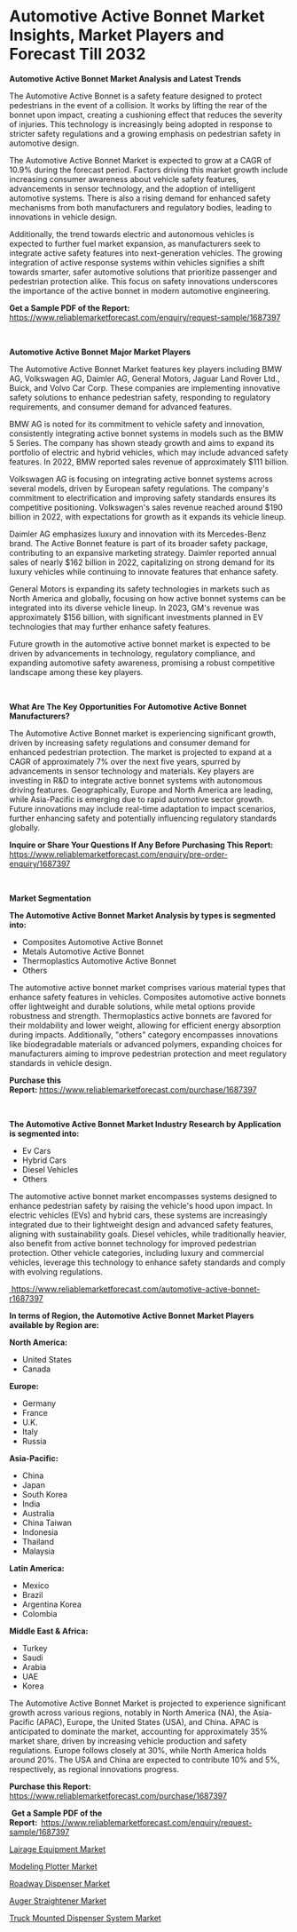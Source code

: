 <p><h1>Automotive Active Bonnet Market Insights, Market Players and Forecast Till 2032</h1></p><p><strong>Automotive Active Bonnet Market Analysis and Latest Trends</strong></p>
<p><p>The Automotive Active Bonnet is a safety feature designed to protect pedestrians in the event of a collision. It works by lifting the rear of the bonnet upon impact, creating a cushioning effect that reduces the severity of injuries. This technology is increasingly being adopted in response to stricter safety regulations and a growing emphasis on pedestrian safety in automotive design.</p><p>The Automotive Active Bonnet Market is expected to grow at a CAGR of 10.9% during the forecast period. Factors driving this market growth include increasing consumer awareness about vehicle safety features, advancements in sensor technology, and the adoption of intelligent automotive systems. There is also a rising demand for enhanced safety mechanisms from both manufacturers and regulatory bodies, leading to innovations in vehicle design.</p><p>Additionally, the trend towards electric and autonomous vehicles is expected to further fuel market expansion, as manufacturers seek to integrate active safety features into next-generation vehicles. The growing integration of active response systems within vehicles signifies a shift towards smarter, safer automotive solutions that prioritize passenger and pedestrian protection alike. This focus on safety innovations underscores the importance of the active bonnet in modern automotive engineering.</p></p>
<p><strong>Get a Sample PDF of the Report:&nbsp;</strong> <a href="https://www.reliablemarketforecast.com/enquiry/request-sample/1687397?utm_campaign=3094&utm_medium=2&utm_source=Github&utm_content=ia&utm_term=30032025&utm_id=automotive-active-bonnet">https://www.reliablemarketforecast.com/enquiry/request-sample/1687397</a></p>
<p>&nbsp;</p>
<p><strong>Automotive Active Bonnet Major Market Players</strong></p>
<p><p>The Automotive Active Bonnet Market features key players including BMW AG, Volkswagen AG, Daimler AG, General Motors, Jaguar Land Rover Ltd., Buick, and Volvo Car Corp. These companies are implementing innovative safety solutions to enhance pedestrian safety, responding to regulatory requirements, and consumer demand for advanced features.</p><p>BMW AG is noted for its commitment to vehicle safety and innovation, consistently integrating active bonnet systems in models such as the BMW 5 Series. The company has shown steady growth and aims to expand its portfolio of electric and hybrid vehicles, which may include advanced safety features. In 2022, BMW reported sales revenue of approximately $111 billion.</p><p>Volkswagen AG is focusing on integrating active bonnet systems across several models, driven by European safety regulations. The company's commitment to electrification and improving safety standards ensures its competitive positioning. Volkswagen's sales revenue reached around $190 billion in 2022, with expectations for growth as it expands its vehicle lineup.</p><p>Daimler AG emphasizes luxury and innovation with its Mercedes-Benz brand. The Active Bonnet feature is part of its broader safety package, contributing to an expansive marketing strategy. Daimler reported annual sales of nearly $162 billion in 2022, capitalizing on strong demand for its luxury vehicles while continuing to innovate features that enhance safety.</p><p>General Motors is expanding its safety technologies in markets such as North America and globally, focusing on how active bonnet systems can be integrated into its diverse vehicle lineup. In 2023, GM's revenue was approximately $156 billion, with significant investments planned in EV technologies that may further enhance safety features.</p><p>Future growth in the automotive active bonnet market is expected to be driven by advancements in technology, regulatory compliance, and expanding automotive safety awareness, promising a robust competitive landscape among these key players.</p></p>
<p>&nbsp;</p>
<p><strong>What Are The Key Opportunities For Automotive Active Bonnet Manufacturers?</strong></p>
<p><p>The Automotive Active Bonnet market is experiencing significant growth, driven by increasing safety regulations and consumer demand for enhanced pedestrian protection. The market is projected to expand at a CAGR of approximately 7% over the next five years, spurred by advancements in sensor technology and materials. Key players are investing in R&D to integrate active bonnet systems with autonomous driving features. Geographically, Europe and North America are leading, while Asia-Pacific is emerging due to rapid automotive sector growth. Future innovations may include real-time adaptation to impact scenarios, further enhancing safety and potentially influencing regulatory standards globally.</p></p>
<p><strong>Inquire or Share Your Questions If Any Before Purchasing This Report:</strong> <a href="https://www.reliablemarketforecast.com/enquiry/pre-order-enquiry/1687397?utm_campaign=3094&utm_medium=2&utm_source=Github&utm_content=ia&utm_term=30032025&utm_id=automotive-active-bonnet">https://www.reliablemarketforecast.com/enquiry/pre-order-enquiry/1687397</a></p>
<p>&nbsp;</p>
<p><strong>Market Segmentation</strong></p>
<p><strong>The Automotive Active Bonnet Market Analysis by types is segmented into:</strong></p>
<p><ul><li>Composites Automotive Active Bonnet</li><li>Metals Automotive Active Bonnet</li><li>Thermoplastics Automotive Active Bonnet</li><li>Others</li></ul></p>
<p><p>The automotive active bonnet market comprises various material types that enhance safety features in vehicles. Composites automotive active bonnets offer lightweight and durable solutions, while metal options provide robustness and strength. Thermoplastics active bonnets are favored for their moldability and lower weight, allowing for efficient energy absorption during impacts. Additionally, "others" category encompasses innovations like biodegradable materials or advanced polymers, expanding choices for manufacturers aiming to improve pedestrian protection and meet regulatory standards in vehicle design.</p></p>
<p><strong>Purchase this Report:&nbsp;</strong><a href="https://www.reliablemarketforecast.com/purchase/1687397?utm_campaign=3094&utm_medium=2&utm_source=Github&utm_content=ia&utm_term=30032025&utm_id=automotive-active-bonnet">https://www.reliablemarketforecast.com/purchase/1687397</a></p>
<p>&nbsp;</p>
<p><strong>The Automotive Active Bonnet Market Industry Research by Application is segmented into:</strong></p>
<p><ul><li>Ev Cars</li><li>Hybrid Cars</li><li>Diesel Vehicles</li><li>Others</li></ul></p>
<p><p>The automotive active bonnet market encompasses systems designed to enhance pedestrian safety by raising the vehicle's hood upon impact. In electric vehicles (EVs) and hybrid cars, these systems are increasingly integrated due to their lightweight design and advanced safety features, aligning with sustainability goals. Diesel vehicles, while traditionally heavier, also benefit from active bonnet technology for improved pedestrian protection. Other vehicle categories, including luxury and commercial vehicles, leverage this technology to enhance safety standards and comply with evolving regulations.</p></p>
<p><a href="https://www.reliablemarketforecast.com/automotive-active-bonnet-r1687397?utm_campaign=3094&utm_medium=2&utm_source=Github&utm_content=ia&utm_term=30032025&utm_id=automotive-active-bonnet">&nbsp;https://www.reliablemarketforecast.com/automotive-active-bonnet-r1687397</a></p>
<p><strong>In terms of Region, the Automotive Active Bonnet Market Players available by Region are:</strong></p>
<p>
    <p> <strong> North America: </strong>
        <ul>
            <li>United States</li>
            <li>Canada</li>
        </ul>
        </p> 
    <p> <strong> Europe: </strong>
        <ul>
            <li>Germany</li>
            <li>France</li>
            <li>U.K.</li>
            <li>Italy</li>
            <li>Russia</li>
        </ul>
        </p> 
    <p> <strong> Asia-Pacific: </strong>
        <ul>
            <li>China</li>
            <li>Japan</li>
            <li>South Korea</li>
            <li>India</li>
            <li>Australia</li>
            <li>China Taiwan</li>
            <li>Indonesia</li>
            <li>Thailand</li>
            <li>Malaysia</li>
        </ul>
        </p> 
    <p> <strong> Latin America: </strong>
        <ul>
            <li>Mexico</li>
            <li>Brazil</li>
            <li>Argentina Korea</li>
            <li>Colombia</li>
        </ul>
        </p> 
    <p> <strong> Middle East & Africa: </strong>
        <ul>
            <li>Turkey</li>
            <li>Saudi</li>
            <li>Arabia</li>
            <li>UAE</li>
            <li>Korea</li>
        </ul>
    </p>
    </p>
<p><p>The Automotive Active Bonnet Market is projected to experience significant growth across various regions, notably in North America (NA), the Asia-Pacific (APAC), Europe, the United States (USA), and China. APAC is anticipated to dominate the market, accounting for approximately 35% market share, driven by increasing vehicle production and safety regulations. Europe follows closely at 30%, while North America holds around 20%. The USA and China are expected to contribute 10% and 5%, respectively, as regional innovations progress.</p></p>
<p><strong>Purchase this Report: </strong><a href="https://www.reliablemarketforecast.com/purchase/1687397?utm_campaign=3094&utm_medium=2&utm_source=Github&utm_content=ia&utm_term=30032025&utm_id=automotive-active-bonnet">https://www.reliablemarketforecast.com/purchase/1687397</a></p>
<p>&nbsp;<strong>Get a Sample PDF of the Report:&nbsp;&nbsp;</strong><a href="https://www.reliablemarketforecast.com/enquiry/request-sample/1687397?utm_campaign=3094&utm_medium=2&utm_source=Github&utm_content=ia&utm_term=30032025&utm_id=automotive-active-bonnet">https://www.reliablemarketforecast.com/enquiry/request-sample/1687397</a></p>
<p><strong></strong></p>
<p><p><a href="https://www.linkedin.com/pulse/forecasting-trends-lairage-equipment-market-sales-revenue-projected-crmme?utm_campaign=3094&utm_medium=2&utm_source=Github&utm_content=ia&utm_term=30032025&utm_id=automotive-active-bonnet">Lairage Equipment Market</a></p><p><a href="https://www.linkedin.com/pulse/evaluating-future-modeling-plotter-market-size-drivers-oybee?utm_campaign=3094&utm_medium=2&utm_source=Github&utm_content=ia&utm_term=30032025&utm_id=automotive-active-bonnet">Modeling Plotter Market</a></p><p><a href="https://www.linkedin.com/pulse/roadway-dispenser-market-size-growing-cagr-91-from-2025-2032-guide-i8ufe?utm_campaign=3094&utm_medium=2&utm_source=Github&utm_content=ia&utm_term=30032025&utm_id=automotive-active-bonnet">Roadway Dispenser Market</a></p><p><a href="https://www.linkedin.com/pulse/study-global-auger-straightener-market-emphasis-onthe-cagr-e57de?utm_campaign=3094&utm_medium=2&utm_source=Github&utm_content=ia&utm_term=30032025&utm_id=automotive-active-bonnet">Auger Straightener Market</a></p><p><a href="https://www.linkedin.com/pulse/navigating-truck-mounted-dispenser-system-market-incorporating-eqx6e?utm_campaign=3094&utm_medium=2&utm_source=Github&utm_content=ia&utm_term=30032025&utm_id=automotive-active-bonnet">Truck Mounted Dispenser System Market</a></p></p>